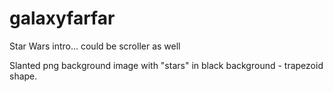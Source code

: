 # galaxyfarfar
Star Wars intro... could be scroller as well

Slanted png background image with "stars" in black background - trapezoid shape.
